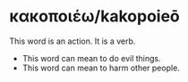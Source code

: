 # κακοποιέω/kakopoieō

This word is an action. It is a verb.

* This word can mean to do evil things.
* This word can mean to harm other people.
